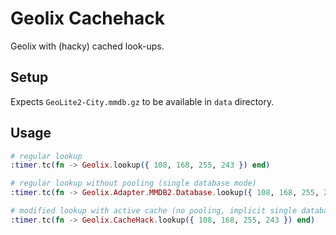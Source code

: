 # Geolix Cachehack

Geolix with (hacky) cached look-ups.

## Setup

Expects `GeoLite2-City.mmdb.gz` to be available in `data` directory.

## Usage

```elixir
# regular lookup
:timer.tc(fn -> Geolix.lookup({ 108, 168, 255, 243 }) end)

# regular lookup without pooling (single database mode)
:timer.tc(fn -> Geolix.Adapter.MMDB2.Database.lookup({ 108, 168, 255, 243 }, [ where: :city ]) end)

# modified lookup with active cache (no pooling, implicit single database `:city`)
:timer.tc(fn -> Geolix.CacheHack.lookup({ 108, 168, 255, 243 }) end)
```
